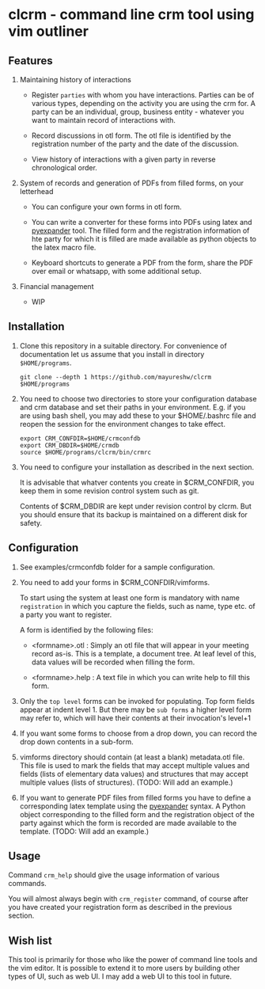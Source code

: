# clcrm - command line crm tool using vim outliner

## Features

1. Maintaining history of interactions

    - Register `parties` with whom you have interactions. Parties can be of various
      types, depending on the activity you are using the crm for. A party can be an
      individual, group, business entity - whatever you want to maintain record of
      interactions with.
    
    - Record discussions in otl form. The otl file is identified by the
      registration number of the party and the date of the discussion.
    
    - View history of interactions with a given party in reverse chronological
      order.

1. System of records and generation of PDFs from filled forms, on your letterhead

    - You can configure your own forms in otl form.
    
    - You can write a converter for these forms into PDFs using latex and
      [pyexpander](https://pyexpander.sourceforge.io/) tool. The filled form and
      the registration information of hte party for which it is filled are made
      available as python objects to the latex macro file.
    
    - Keyboard shortcuts to generate a PDF from the form, share the PDF over email
      or whatsapp, with some additional setup.

1. Financial management

    - WIP

## Installation

1. Clone this repository in a suitable directory. For convenience of
   documentation let us assume that you install in directory `$HOME/programs`.

    ```
    git clone --depth 1 https://github.com/mayureshw/clcrm $HOME/programs
    ```

1. You need to choose two directories to store your configuration database and
   crm database and set their paths in your environment. E.g. if you are using
   bash shell, you may add these to your $HOME/.bashrc file and reopen the
   session for the environment changes to take effect.

    ```
    export CRM_CONFDIR=$HOME/crmconfdb
    export CRM_DBDIR=$HOME/crmdb
    source $HOME/programs/clcrm/bin/crmrc
    ```

1. You need to configure your installation as described in the next section.

   It is advisable that whatver contents you create in $CRM_CONFDIR, you keep
   them in some revision control system such as git.

   Contents of $CRM_DBDIR are kept under revision control by clcrm. But you
   should ensure that its backup is maintained on a different disk for safety.


## Configuration

1. See examples/crmconfdb folder for a sample configuration.

1. You need to add your forms in $CRM_CONFDIR/vimforms.

   To start using the system at least one form is mandatory with name
   `registration` in which you capture the fields, such as name, type etc.  of
   a party you want to register.

   A form is identified by the following files:

    - \<formname\>.otl : Simply an otl file that will appear in your meeting
      record as-is. This is a template, a document tree. At leaf level of this,
      data values will be recorded when filling the form.

    - \<formname\>.help : A text file in which you can write help to fill this
      form.

1. Only the `top level` forms can be invoked for populating. Top form fields
   appear at indent level 1. But there may be `sub forms` a higher level form
   may refer to, which will have their contents at their invocation's level+1

1. If you want some forms to choose from a drop down, you can record the drop
   down contents in a sub-form.

1. vimforms directory should contain (at least a blank) metadata.otl file.
   This file is used to mark the fields that may accept multiple values and
   fields (lists of elementary data values) and structures that may accept
   multiple values (lists of structures). (TODO: Will add an example.)

1. If you want to generate PDF files from filled forms you have to define a
   corresponding latex template using the
   [pyexpander](https://pyexpander.sourceforge.io/) syntax. A Python object
   corresponding to the filled form and the registration object of the party
   against which the form is recorded are made available to the template.
   (TODO: Will add an example.)

## Usage

Command `crm_help` should give the usage information of various commands.

You will almost always begin with `crm_register` command, of course after you
have created your registration form as described in the previous section.

## Wish list

This tool is primarily for those who like the power of command line tools and
the vim editor. It is possible to extend it to more users by building other
types of UI, such as web UI. I may add a web UI to this tool in future.
